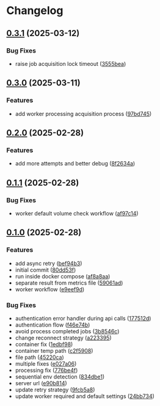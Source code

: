 # Changelog

## [0.3.1](https://github.com/MalwareDataLab/autodroid-worker/compare/v0.3.0...v0.3.1) (2025-03-12)


### Bug Fixes

* raise job acquisition lock timeout ([3555bea](https://github.com/MalwareDataLab/autodroid-worker/commit/3555beabc8a42e41eaace2bc76e30b5a947e52c3))

## [0.3.0](https://github.com/MalwareDataLab/autodroid-worker/compare/v0.2.0...v0.3.0) (2025-03-11)


### Features

* add worker processing acquisition process ([97bd745](https://github.com/MalwareDataLab/autodroid-worker/commit/97bd7457d6a55cc6aebaa1d68b66248ff87ded96))

## [0.2.0](https://github.com/MalwareDataLab/autodroid-worker/compare/v0.1.1...v0.2.0) (2025-02-28)


### Features

* add more attempts and better debug ([8f2634a](https://github.com/MalwareDataLab/autodroid-worker/commit/8f2634a26200439580c547a9201a6072504ccfd7))

## [0.1.1](https://github.com/MalwareDataLab/autodroid-worker/compare/v0.1.0...v0.1.1) (2025-02-28)


### Bug Fixes

* worker default volume check workflow ([af97c14](https://github.com/MalwareDataLab/autodroid-worker/commit/af97c1432d039ef7d289cfcb5c2c9a6c570727f4))

## [0.1.0](https://github.com/MalwareDataLab/autodroid-worker/compare/v0.0.1...v0.1.0) (2025-02-28)


### Features

* add async retry ([bef94b3](https://github.com/MalwareDataLab/autodroid-worker/commit/bef94b37252f3c56b3ff8a858fb40c42bde816b1))
* initial commit ([80dd53f](https://github.com/MalwareDataLab/autodroid-worker/commit/80dd53fa15be74347e27863d9065787e3184affa))
* run inside docker compose ([af8a8aa](https://github.com/MalwareDataLab/autodroid-worker/commit/af8a8aaee66823cf50ff41ff4cc71f1f56537f5a))
* separate result from metrics file ([59061ad](https://github.com/MalwareDataLab/autodroid-worker/commit/59061adcab9e975e58bd30c092b9bf9a6d476ef3))
* worker workflow ([e9eef9d](https://github.com/MalwareDataLab/autodroid-worker/commit/e9eef9d589ff0066c1326ba0ac49659125923e54))


### Bug Fixes

* authentication error handler during api calls ([177512d](https://github.com/MalwareDataLab/autodroid-worker/commit/177512d204fb77b3a4c1ee2ce5c26b3090fd4717))
* authentication flow ([f46e74b](https://github.com/MalwareDataLab/autodroid-worker/commit/f46e74b0d881ee847a057aa13f7be0f3c1eff960))
* avoid process completed jobs ([3b8546c](https://github.com/MalwareDataLab/autodroid-worker/commit/3b8546ce23404d4e023403437f5eaedff8f31ce5))
* change reconnect strategy ([a223395](https://github.com/MalwareDataLab/autodroid-worker/commit/a2233950c0df65a7a97c3a1e0bfcb115ae6c7aa0))
* container fix ([1edbf98](https://github.com/MalwareDataLab/autodroid-worker/commit/1edbf9885339b4bb0ec4671f64f488a5ef55af1e))
* container temp path ([c2f5908](https://github.com/MalwareDataLab/autodroid-worker/commit/c2f590860d6aef148398438c242773d5a690a443))
* file path ([45220ca](https://github.com/MalwareDataLab/autodroid-worker/commit/45220caa290c01fc115197af900ea4f7da27d6a8))
* multiple fixes ([e027a06](https://github.com/MalwareDataLab/autodroid-worker/commit/e027a06e303f873e8df277928b5e21b389186f56))
* processing fix ([776be4f](https://github.com/MalwareDataLab/autodroid-worker/commit/776be4f2bc10de9ebf1a57721b3ce2d38387d67b))
* sequential env detection ([834dbe1](https://github.com/MalwareDataLab/autodroid-worker/commit/834dbe12130500951523a9e97ed42c8f6feeffff))
* server url ([e90b814](https://github.com/MalwareDataLab/autodroid-worker/commit/e90b814858570cd23bd46493697df8ee91d97785))
* update retry strategy ([9fcb5a8](https://github.com/MalwareDataLab/autodroid-worker/commit/9fcb5a8f0a834ce3ff9b3644b91f1034ab46effe))
* update worker required and default settings ([24bb734](https://github.com/MalwareDataLab/autodroid-worker/commit/24bb7348fe92904fb75d0a1d4206fe322e22ea68))
